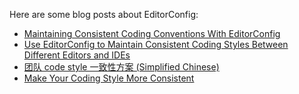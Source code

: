 Here are some blog posts about EditorConfig:

- [Maintaining Consistent Coding Conventions With EditorConfig](http://treyhunner.com/2012/02/editorconfig/)
- [Use EditorConfig to Maintain Consistent Coding Styles Between Different Editors and IDEs](http://www.topbug.net/blog/2012/03/14/use-editorconfig-to-maintain-consistent-coding-styles-between-different-editors-and-ides/)
- [团队 code style 一致性方案 (Simplified Chinese)](http://www.jsser.com/t/80)
- [Make Your Coding Style More Consistent](http://subosito.com/2013/04/make-your-coding-style-more-consistent/)
